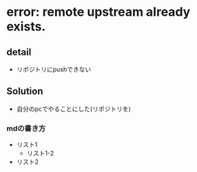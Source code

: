 # error: remote upstream already exists.

## detail
* リポジトリにpushできない

## Solution
* 自分のpcでやることにした(リポジトリを)

### mdの書き方
* リスト1
  * リスト1-2  
* リスト2  


